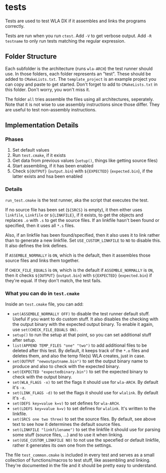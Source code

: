 tests
=====

Tests are used to test WLA DX if it assembles and links the programs correctly.

Tests are run when you run `ctest`. Add `-V` to get verbose output. Add
`-R testname` to only run tests matching the regular expression.


Folder Structure
----------------

Each subfolder is the architecture (runs `wla-ARCH`) the test runner should
use. In those folders, each folder represents an "test". These should be
added to `CMakeLists.txt`. The `template_project` is an example project you
can copy and paste to get started. Don't forget to add to `CMakeLists.txt`
in this folder. Don't worry, you won't miss it.

The folder `all` tries assemble the files using all architectures, seperately.
Note that it is not wise to use assembly instructions since those differ. They
are useful to test non-assembly instructions.

Implementation Details
----------------------

### Phases

1. Set default values
2. Run `test.cmake`, if it exists
3. Get data from previous values (`setup()`, things like getting source files)
4. Start assembling, if it has been enabled
5. Check `${OUTPUT}` (`output.bin`) with `${EXPECTED}` (`expected.bin`), if
   the latter exists and hsa been enabled

### Details

`run_test.cmake` is the test runner, aka the script that executes the test.

If no source file has been set (`${SRCS}` is empty), it then either uses
`linkfile`, `Linkfile` or `${LINKFILE}`, if it exists, to get the objects
and replaces `.o` with `.s` to get the source files.
If an linkfile hasn't been found or specified, then it uses all `*.s` files.

Also, if an linkfile has been found/specified, then it also uses it to link
rather than to generate a new linkfile. Set `USE_CUSTOM_LINKFILE` to `NO` to
disable this. It also defines the link defines.

If `ASSEMBLE_NORMALLY` is `ON`, which is the default, then it assembles those
source files and links them together.

If `CHECK_FILE_EQUALS` is `ON`, which is the default if `ASSEMBLE_NORMALLY` is
`ON`, then it checks `${OUTPUT}` (`output.bin`) with `${EXPECTED}`
(`expected.bin`) if they're equal. If they don't match, the test fails.

### What you can do in `test.cmake`

Inside an `test.cmake` file, you can add:

* `set(ASSEMBLE_NORMALLY OFF)` to disable the test runner default stuff. Useful
  if you want to do custom stuff. It also disables the checking with the
  output binary with the expected output binary. To enable it again, use
  `set(CHECK_FILE_EQUALS ON)`.
* `setup()` to run the setup at that point, so you can set additional stuff
  after setup.
* `list(APPEND TEMP_FILES "one" "two")` to add additional files to be deleted
  after this test. By default, it keeps track of the `*.o` files and deletes
  them, and also the temp file(s) WLA creates, just in case.
* `set(OUTPUT "newoutputname.bin")` to set the output binary name to produce
  and also to check with the expected binary.
* `set(EXPECTED "expectedbinary.bin")` to set the expected binary to check with
  the output binary.
* `set(WLA_FLAGS -x)` to set the flags it should use for `wla-ARCH`. By default
  it's `-x`.
* `set(LINK_FLAGS -d)` to set the flags it should use for `wlalink`. By default
  it's `-d.`
* `set(DEFS key=value k=v)` to set defines for `wla-ARCH`.
* `set(LDEFS key=value k=v)` to set defines for `wlalink`. It's written to
  the linkfile.
* `set(SRCS one two three)` to set the source files. By default, see above text
  to see how it determines the default source files.
* `set(LINKFILE "linkfilename")` to set the linkfile it should use for parsing
  some stuff (source files, ...) and to use it when linking.
* `set(USE_CUSTOM_LINKFILE NO)` to not use the specefied or default linkfile,
  rather it generates its own one from the settings.

The file `test_common.cmake` is included in every test and serves as a small
collection of functions/macros to test stuff, like assembling and linking.
They're documented in the file and it should be pretty easy to understand.

